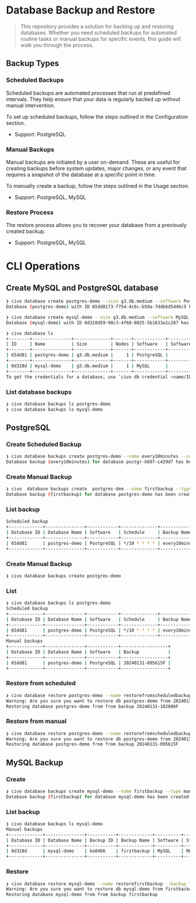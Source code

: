 
# Database Backup and Restore

> This repository provides a solution for backing up and restoring databases. Whether you need scheduled backups for automated routine tasks or manual backups for specific events, this guide will walk you through the process.

## Backup Types

### Scheduled Backups

Scheduled backups are automated processes that run at predefined intervals. They help ensure that your data is regularly backed up without manual intervention.

To set up scheduled backups, follow the steps outlined in the Configuration section.

* Support: PostgreSQL

### Manual Backups

Manual backups are initiated by a user on-demand. These are useful for creating backups before system updates, major changes, or any event that requires a snapshot of the database at a specific point in time.

To manually create a backup, follow the steps outlined in the Usage section.

* Support: PostgreSQL, MySQL

### Restore Process

The restore process allows you to recover your database from a previously created backup.

* Support: PostgreSQL, MySQL

# CLI Operations

## Create MySQL and PostgreSQL database

```bash
❯ civo database create postgres-demo --size g3.db.medium --software PostgreSQL --version 14
Database (postgres-demo) with ID 65dd8173-f754-4c6c-b50a-7ddb6d5446c5 has been created
```

```bash
❯ civo database create mysql-demo --size g3.db.medium --software MySQL --version 8.0
Database (mysql-demo) with ID 0d328d59-98c3-4f68-8025-5b1633a1c287 has been created
```

```bash
❯ civo database ls
+--------+---------------+--------------+-------+------------+------------------+--------------+------+--------+
| ID     | Name          | Size         | Nodes | Software   | Software Version | Host         | Port | Status |
+--------+---------------+--------------+-------+------------+------------------+--------------+------+--------+
| 65dd81 | postgres-demo | g3.db.medium |     1 | PostgreSQL |               14 | 31.28.88.149 | 5432 | Ready  |
+--------+---------------+--------------+-------+------------+------------------+--------------+------+--------+
| 0d328d | mysql-demo    | g3.db.medium |     1 | MySQL      |              8.0 | 31.28.88.184 | 3306 | Ready  |
+--------+---------------+--------------+-------+------------+------------------+--------------+------+--------+
To get the credentials for a database, use `civo db credential <name/ID>`
```

### List database backups

```bash
❯ civo database backups ls postgres-demo
❯ civo database backups ls mysql-demo
```

## PostgreSQL

### Create Scheduled Backup

```bash
❯ civo database backups create postgres-demo --name every10minutes --schedule "*/10 * * * *"
Database backup (every10minutes) for database postgr-b697-c429d7 has been created
```

### Create Manual Backup

```bash
❯ civo  database backups create  postgres-dem --name firstbackup --type manual
Database backup (firstbackup) for database postgres-demo has been created
```

### List backup

```bash
Scheduled backup
+-------------+---------------+------------+--------------+----------------+------------------+
| Database ID | Database Name | Software   | Schedule     | Backup Name    | Backup           |
+-------------+---------------+------------+--------------+----------------+------------------+
| 65dd81      | postgres-demo | PostgreSQL | */10 * * * * | every10minutes | 20240131-100009F |
+-------------+---------------+------------+--------------+----------------+------------------+
```

### Create Manual Backup

```bash
❯ civo database backups create postgres-demo
```

### List

```bash
❯ civo database backups ls postgres-demo
Scheduled backup
+-------------+---------------+------------+--------------+----------------+------------------+
| Database ID | Database Name | Software   | Schedule     | Backup Name    | Backup           |
+-------------+---------------+------------+--------------+----------------+------------------+
| 65dd81      | postgres-demo | PostgreSQL | */10 * * * * | every10minutes | 20240131-100009F |
+-------------+---------------+------------+--------------+----------------+------------------+
Manual backups
+-------------+---------------+------------+------------------+
| Database ID | Database Name | Software   | Backup           |
+-------------+---------------+------------+------------------+
| 65dd81      | postgres-demo | PostgreSQL | 20240131-095615F |
+-------------+---------------+------------+------------------+
```

### Restore from scheduled

```bash
❯ civo database restore postgres-demo --name restorefromscheduledbackup --backup 20240131-102006F
Warning: Are you sure you want to restore db postgres-demo from 20240131-102006F backup (y/N) ? y
Restoring database postgres-demo from from backup 20240131-102006F
```

### Restore from manual

```bash
❯ civo database restore postgres-demo --name restorefromscheduledbackup --backup 20240131-095615F
Warning: Are you sure you want to restore db postgres-demo from 20240131-095615F backup (y/N) ? y
Restoring database postgres-demo from from backup 20240131-095615F
```

## MySQL Backup

### Create

```bash
❯ civo database backups create mysql-demo --name firstbackup --type manual
Database backup (firstbackup) for database mysql-demo has been created
```

### List backup

```bash
❯ civo database backups ls mysql-demo
Manual backups
+-------------+---------------+-----------+-------------+----------+--------+
| Database ID | Database Name | Backup ID | Backup Name | Software | Status |
+-------------+---------------+-----------+-------------+----------+--------+
| 0d328d      | mysql-demo    | ba0466    | firstbackup | MySQL    | READY  |
+-------------+---------------+-----------+-------------+----------+--------+
```

### Restore

```bash
❯ civo database restore mysql-demo --name restorefirstbackup --backup firstbackup
Warning: Are you sure you want to restore db mysql-demo from firstbackup backup (y/N) ? y
Restoring database mysql-demo from from backup firstbackup
```
